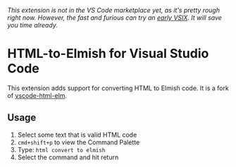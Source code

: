 *This extension is not in the VS Code marketplace yet, as it's pretty rough right now.  However, the fast and furious can try an [early VSIX](https://www.dropbox.com/s/54sl0z5lcsrdztm/vscode-html-to-elmish-0.0.7.vsix?dl=1).  It will save you time already.*

# HTML-to-Elmish for Visual Studio Code

This extension adds support for converting HTML to Elmish code.  It is a fork of [vscode-html-elm](https://github.com/rubymaniac/vscode-html-to-elm).

## Usage

1. Select some text that is valid HTML code
2. `cmd+shift+p` to view the Command Palette
3. Type: `html convert to elmish`
4. Select the command and hit return
